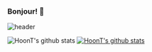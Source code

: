 ### Bonjour! 👋

![header](https://capsule-render.vercel.app/api?type=transparent&color=auto&height=300&section=header&text=Hoon-T&fontSize=90)

![HoonT's github stats](https://github-readme-stats.vercel.app/api?username=HoonT&show_icons=true)
[![HoonT's github stats](https://github-readme-stats.vercel.app/api/top-langs/?username=HoonT&show_icons=true&hide_border=true&title_color=004386&icon_color=004386&layout=compact)](https://github.com/HoonT)
